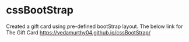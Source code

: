 # cssBootStrap
Created a gift card using pre-defined bootStrap layout.
The below link for The Gift Card
https://vedamurthy04.github.io/cssBootStrap/
